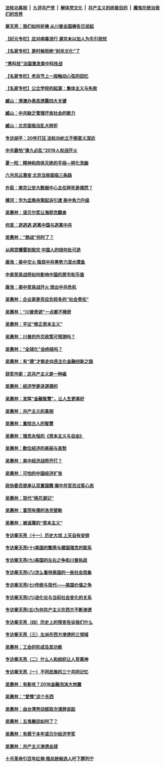 ####  [法轮功真相](../../../../basic/blob/master/README.md?t=06240502) &nbsp;|&nbsp; [九评共产党](../../../../9ping.md/blob/master/README.md?t=06240502) &nbsp;|&nbsp; [解体党文化](../../../../jtdwh.md/blob/master/README.md?t=06240502)  &nbsp;|&nbsp; [共产主义的终极目的](../../../../gczydzjmd.md/blob/master/README.md?t=06240502) &nbsp;|&nbsp; [魔鬼在统治我们的世界](../../../../mgztzwmdsj.md/blob/master/README.md?t=06240502) 

#### [章天亮：我们如何祈祷 从川普全国祷告日说起](../pages/nsc423/n11944627.md?t=06240502) 

#### [【纪元专栏】应对病毒流行 渥京未以加人为先引担忧](../pages/nsc423/n11875714.md?t=06240502) 

#### [【名家专栏】是时候拒绝“封杀文化”了](../pages/nsc423/n11814093.md?t=06240502) 

#### [“黑科技”治国激发美中科技战](../pages/nsc423/n11638056.md?t=06240502) 

#### [【名家专栏】老兵节上一段触动心弦的回忆](../pages/nsc423/n11646016.md?t=06240502) 

#### [【名家专栏】公立学校的起源：集体主义与失败](../pages/nsc423/n11601833.md?t=06240502) 

#### [臧山：港澳办表态透露四大关键](../pages/nsc423/n11421628.md?t=06240502) 

#### [臧山：中共缺乏管理开放社会的能力](../pages/nsc423/n11407457.md?t=06240502) 

#### [臧山：北京面临治乱大转折](../pages/nsc423/n11406895.md?t=06240502) 

#### [专访胡平：20年打压 法轮功屹立不倒意义深远](../pages/nsc423/n11398800.md?t=06240502) 

#### [中共最怕“逢九必乱”2019人权战开火](../pages/nsc423/n11385248.md?t=06240502) 

#### [夏一阳：精神和肉体灭绝的手段—转化洗脑](../pages/nsc423/n11368250.md?t=06240502) 

#### [六月风云激变 北京当局面临三条路](../pages/nsc423/n11313668.md?t=06240502) 

#### [许茹：南京公安大数据中心主任猝死是偶然？](../pages/nsc423/n11064744.md?t=06240502) 

#### [横河：华为孟晚舟案起诉引渡 美中角力升级](../pages/nsc423/n11027230.md?t=06240502) 

#### [吴惠林：诺贝尔奖让海耶克翻身](../pages/nsc423/n10890049.md?t=06240502) 

#### [何坚：逃逃逃 逃离中国与逃离中共](../pages/nsc423/n10592891.md?t=06240502) 

#### [吴惠林：“商战”何时了？](../pages/nsc423/n10573558.md?t=06240502) 

#### [从网贷爆雷到股灾 中国人的钱何处可逃](../pages/nsc423/n10572800.md?t=06240502) 

#### [唐浩：美中交火 隐现中共黑势力混水摸鱼](../pages/nsc423/n10544040.md?t=06240502) 

#### [中美贸易战将如何影响中国的房市和币值](../pages/nsc423/n10543697.md?t=06240502) 

#### [唐浩：美中贸易战开火 烧出中共危机](../pages/nsc423/n10540126.md?t=06240502) 

#### [吴惠林：企业家是否应负较多的“社会责任”](../pages/nsc423/n10535022.md?t=06240502) 

#### [吴惠林：“川普奇迹”一点都不稀奇](../pages/nsc423/n10512808.md?t=06240502) 

#### [吴惠林：平议“修正资本主义”](../pages/nsc423/n10495724.md?t=06240502) 

#### [吴惠林：川普的外交政策可预测吗？](../pages/nsc423/n10462387.md?t=06240502) 

#### [吴惠林：“全球化”会终结吗？](../pages/nsc423/n10452838.md?t=06240502) 

#### [吴惠林：有“德”才能走向民主化金融创新之路](../pages/nsc423/n10432292.md?t=06240502) 

#### [获奖作家：这共产主义是一种癌](../pages/nsc423/n10431541.md?t=06240502) 

#### [吴惠林：经济学是讲道德的](../pages/nsc423/n10398014.md?t=06240502) 

#### [吴惠林：发挥“金融智慧”，让人生更美好](../pages/nsc423/n10375019.md?t=06240502) 

#### [吴惠林：共产主义的真相](../pages/nsc423/n10351394.md?t=06240502) 

#### [吴惠林：重拾古人的智慧](../pages/nsc423/n10337691.md?t=06240502) 

#### [吴惠林：理念永恒的《资本主义与自由》](../pages/nsc423/n10316274.md?t=06240502) 

#### [吴惠林：数位经济的美丽与哀愁](../pages/nsc423/n10292946.md?t=06240502) 

#### [吴惠林：美中经济战将开打？](../pages/nsc423/n10258825.md?t=06240502) 

#### [吴惠林：可怕的中国经济扩张](../pages/nsc423/n10219147.md?t=06240502) 

#### [政协委员提承认双重国籍 揭中共官员过客心态](../pages/nsc423/n10208809.md?t=06240502) 

#### [吴惠林：现代“桃花源记”](../pages/nsc423/n10185234.md?t=06240502) 

#### [吴惠林：富而有德的洛克斐勒](../pages/nsc423/n10142264.md?t=06240502) 

#### [吴惠林：被诬蔑的“资本主义”](../pages/nsc423/n10124816.md?t=06240502) 

#### [专访章天亮（十一）历史大戏 上天自有安排](../pages/nsc423/n10094905.md?t=06240502) 

#### [专访章天亮(十)美国的繁荣与建国理念的联系](../pages/nsc423/n10094899.md?t=06240502) 

#### [专访章天亮(九)美国的左右之争和川普执政](../pages/nsc423/n10094889.md?t=06240502) 

#### [专访章天亮(八)怎么看待美国的一些社会现象](../pages/nsc423/n10094857.md?t=06240502) 

#### [专访章天亮(七)传统与现代——美国价值之争](../pages/nsc423/n10093140.md?t=06240502) 

#### [专访章天亮(六)进化论与当前社会变化的关系](../pages/nsc423/n10092036.md?t=06240502) 

#### [专访章天亮(五)为何共产主义在西方不断渗透](../pages/nsc423/n10083620.md?t=06240502) 

#### [专访章天亮（四）历史上的预言告诉我们什么](../pages/nsc423/n10083606.md?t=06240502) 

#### [专访章天亮（三）左派在西方渗透的三领域](../pages/nsc423/n10081115.md?t=06240502) 

#### [吴惠林：工会的形成及其功能](../pages/nsc423/n10080633.md?t=06240502) 

#### [专访章天亮（二）什么人和组织让人背离神](../pages/nsc423/n10076637.md?t=06240502) 

#### [专访章天亮（一）不同民族的三个共同记忆](../pages/nsc423/n10074188.md?t=06240502) 

#### [吴惠林：有影呒？2018金融泡沫大地震](../pages/nsc423/n10040534.md?t=06240502) 

#### [吴惠林：“爱情”这个东西](../pages/nsc423/n10019423.md?t=06240502) 

#### [吴惠林：由台湾劳动部政次请辞说起](../pages/nsc423/n9979679.md?t=06240502) 

#### [吴惠林：五鬼搬运如何了？](../pages/nsc423/n9925338.md?t=06240502) 

#### [吴惠林：有感于本年诺贝尔经济学奖](../pages/nsc423/n9871883.md?t=06240502) 

#### [吴惠林：共产主义渗透全球](../pages/nsc423/n9812748.md?t=06240502) 

#### [十月革命引百年红祸 俄总统候选人吁下葬列宁](../pages/nsc423/n9810182.md?t=06240502) 


